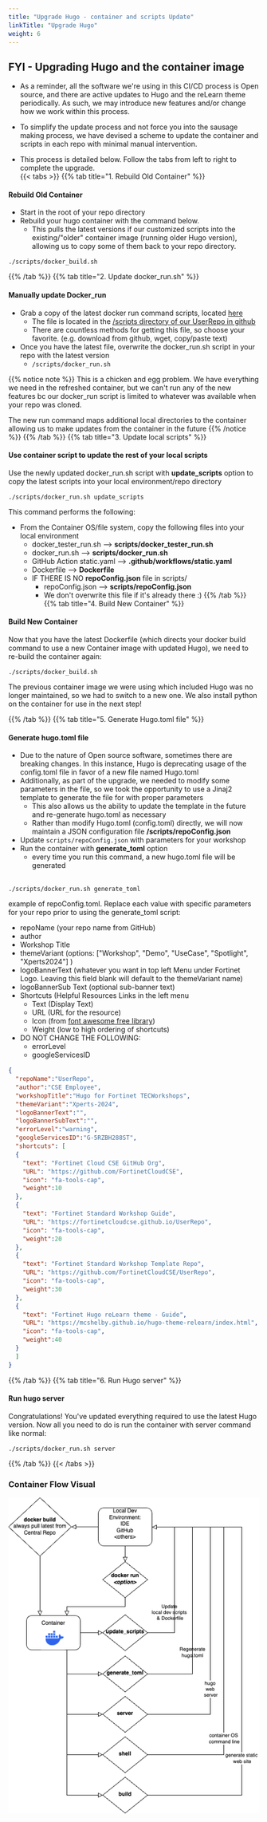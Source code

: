 ```yaml
---
title: "Upgrade Hugo - container and scripts Update"
linkTitle: "Upgrade Hugo"
weight: 6
---
```


## FYI - Upgrading Hugo and the container image

- As a reminder, all the software we're using in this CI/CD process is Open source, and there are active updates to Hugo and the reLearn theme periodically.  As such, we may introduce new features and/or change how we work within this process.

- To simplify the update process and not force you into the sausage making process, we have devised a scheme to update the container and scripts in each repo with minimal manual intervention.
- This process is detailed below.  Follow the tabs from left to right to complete the upgrade.  
{{< tabs >}}
{{% tab title="1. Rebuild Old Container" %}}
#### Rebuild Old Container
- Start in the root of your repo directory 
- Rebuild your hugo container with the command below.  
  - This pulls the latest versions if our customized scripts into the existing/"older" container image (running older Hugo version), allowing us to copy some of them back to your repo directory.
```shell
./scripts/docker_build.sh
```
{{% /tab %}}
{{% tab title="2. Update docker_run.sh" %}}  
#### Manually update Docker_run
- Grab a copy of the latest docker run command scripts, located [here](https://raw.githubusercontent.com/FortinetCloudCSE/UserRepo/main/scripts/docker_run.sh)
  - The file is located in the [/scripts directory of our UserRepo in github](https://github.com/FortinetCloudCSE/UserRepo/blob/main/scripts/docker_run.sh)
  - There are countless methods for getting this file, so choose your favorite. (e.g. download from github, wget, copy/paste text)
- Once you have the latest file, overwrite the docker_run.sh script in your repo with the latest version
  - `/scripts/docker_run.sh`

{{% notice note %}}
This is a chicken and egg problem.  We have everything we need in the refreshed container, but we can't run any of the new features bc our docker_run script is limited to whatever was available when your repo was cloned.

The new run command maps additional local directories to the container allowing us to make updates from the container in the future
{{% /notice %}}
{{% /tab %}}
{{% tab title="3. Update local scripts" %}}
#### Use container script to update the rest of your local scripts
Use the newly updated docker_run.sh script with **update_scripts** option to copy the latest scripts into your local environment/repo directory
```shell
./scripts/docker_run.sh update_scripts
```

This command performs the following:
- From the Container OS/file system, copy the following files into your local environment
  - docker_tester_run.sh --> **scripts/docker_tester_run.sh**
  - docker_run.sh --> **scripts/docker_run.sh**
  - GitHub Action static.yaml --> **.github/workflows/static.yaml**
  - Dockerfile --> **Dockerfile**
  - IF THERE IS NO **repoConfig.json** file in scripts/
    - repoConfig.json --> **scripts/repoConfig.json**
    - We don't overwrite this file if it's already there :) 
{{% /tab %}}
{{% tab title="4. Build New Container" %}}
#### Build New Container
Now that you have the latest Dockerfile (which directs your docker build command to use a new Container image with updated Hugo), we need to re-build the container again:

```shell
./scripts/docker_build.sh
```

The previous container image we were using which included Hugo was no longer maintained, so we had to switch to a new one.  We also install python on the container for use in the next step!

{{% /tab %}}
{{% tab title="5. Generate Hugo.toml file" %}}
#### Generate hugo.toml file
- Due to the nature of Open source software, sometimes there are breaking changes.  In this instance, Hugo is deprecating usage of the config.toml file in favor of a new file named Hugo.toml
- Additionally, as part of the upgrade, we needed to modify some parameters in the file, so we took the opportunity to use a Jinaj2 template to generate the file for with proper parameters
  - This also allows us the ability to update the template in the future and re-generate hugo.toml as necessary
  - Rather than modify Hugo.toml (config.toml) directly, we will now maintain a JSON configuration file **/scripts/repoConfig.json**
- Update `scripts/repoConfig.json` with parameters for your workshop
- Run the container with **generate_toml** option
  - every time you run this command, a new hugo.toml file will be generated
```shell

./scripts/docker_run.sh generate_toml
```

example of repoConfig.toml.  Replace each value with specific parameters for your repo prior to using the generate_toml script:
- repoName (your repo name from GitHub)
- author
- Workshop Title
- themeVariant (options: ["Workshop", "Demo", "UseCase", "Spotlight", "Xperts2024"] )
- logoBannerText (whatever you want in top left Menu under Fortinet Logo.  Leaving this field blank will default to the themeVariant name)
- logoBannerSub Text (optional sub-banner text)
- Shortcuts (Helpful Resources Links in the left menu
  - Text (Display Text)
  - URL (URL for the resource)
  - Icon (from [font awesome free library](https://fontawesome.com/v6/search?o=r&m=free))
  - Weight (low to high ordering of shortcuts)
- DO NOT CHANGE THE FOLLOWING:
  - errorLevel
  - googleServicesID
  
```json
{
  "repoName":"UserRepo",
  "author":"CSE Employee",
  "workshopTitle":"Hugo for Fortinet TECWorkshops",
  "themeVariant":"Xperts-2024",
  "logoBannerText":"",
  "logoBannerSubText":"",
  "errorLevel":"warning",
  "googleServicesID":"G-5RZBH288ST",
  "shortcuts": [
  {
    "text": "Fortinet Cloud CSE GitHub Org",
    "URL": "https://github.com/FortinetCloudCSE",
    "icon": "fa-tools-cap",
    "weight":10
  },
  {
    "text": "Fortinet Standard Workshop Guide",
    "URL": "https://fortinetcloudcse.github.io/UserRepo",
    "icon": "fa-tools-cap",
    "weight":20
  },
  {
    "text": "Fortinet Standard Workshop Template Repo",
    "URL": "https://github.com/FortinetCloudCSE/UserRepo",
    "icon": "fa-tools-cap",
    "weight":30
  },
  {
    "text": "Fortinet Hugo reLearn theme - Guide",
    "URL": "https://mcshelby.github.io/hugo-theme-relearn/index.html",
    "icon": "fa-tools-cap",
    "weight":40
  }
  ]
}
```

{{% /tab %}}
{{% tab title="6. Run Hugo server" %}}
#### Run hugo server
Congratulations!  You've updated everything required to use the latest Hugo version.  Now all you need to do is run the container with server command like normal:

```shell
./scripts/docker_run.sh server
```
{{% /tab %}}
{{< /tabs >}}

### Container Flow Visual
![](ContainerFlow.png)